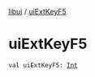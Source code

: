 [libui](index.md) / [uiExtKeyF5](./ui-ext-key-f5.md)

# uiExtKeyF5

`val uiExtKeyF5: `[`Int`](https://kotlinlang.org/api/latest/jvm/stdlib/kotlin/-int/index.html)